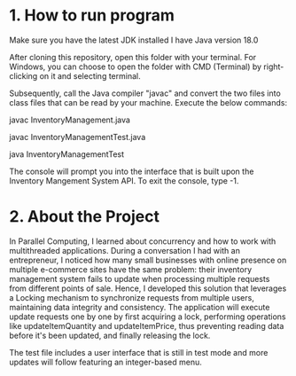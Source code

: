 
# 1. How to run program

Make sure you have the latest JDK installed
I have Java version 18.0

After cloning this repository, open this folder with your terminal. For Windows, you can choose to open the folder with CMD (Terminal) by right-clicking on it and selecting terminal.

Subsequently, call the Java compiler "javac" and convert the two files into class files that can be read by your machine. Execute the below commands:

javac InventoryManagement.java

javac InventoryManagementTest.java

java InventoryManagementTest

The console will prompt you into the interface that is built upon the Inventory Mangement System API. To exit the console, type -1.

# 2. About the Project

In Parallel Computing, I learned about concurrency and how to work with multithreaded applications. During a conversation I had with an entrepreneur, I noticed how many small businesses with online presence on multiple e-commerce sites have the same problem: their inventory management system fails to update when processing multiple requests from different points of sale. Hence, I developed this solution that leverages a Locking mechanism to synchronize requests from multiple users, maintaining data integrity and consistency. The application will execute update requests one by one by first acquiring a lock, performing operations like updateItemQuantity and updateItemPrice, thus preventing reading data before it's been updated, and finally releasing the lock. 

The test file includes a user interface that is still in test mode and more updates will follow featuring an integer-based menu.